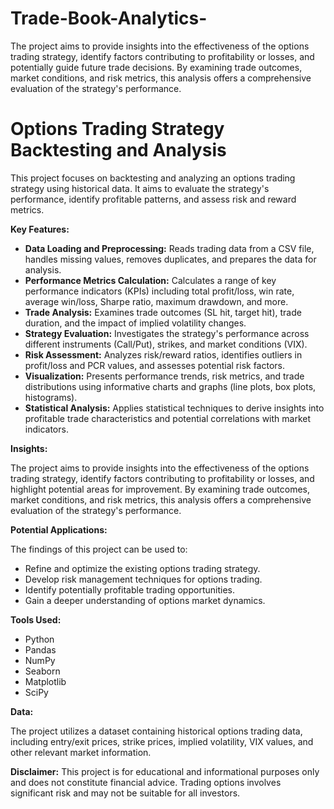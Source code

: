 # Trade-Book-Analytics-
The project aims to provide insights into the effectiveness of the options trading strategy, identify factors contributing to profitability or losses, and potentially guide future trade decisions. By examining trade outcomes, market conditions, and risk metrics, this analysis offers a comprehensive evaluation of the strategy's performance.

# Options Trading Strategy Backtesting and Analysis

This project focuses on backtesting and analyzing an options trading strategy using historical data. It aims to evaluate the strategy's performance, identify profitable patterns, and assess risk and reward metrics.

**Key Features:**

* **Data Loading and Preprocessing:** Reads trading data from a CSV file, handles missing values, removes duplicates, and prepares the data for analysis.
* **Performance Metrics Calculation:** Calculates a range of key performance indicators (KPIs) including total profit/loss, win rate, average win/loss, Sharpe ratio, maximum drawdown, and more.
* **Trade Analysis:** Examines trade outcomes (SL hit, target hit), trade duration, and the impact of implied volatility changes.
* **Strategy Evaluation:** Investigates the strategy's performance across different instruments (Call/Put), strikes, and market conditions (VIX).
* **Risk Assessment:** Analyzes risk/reward ratios, identifies outliers in profit/loss and PCR values, and assesses potential risk factors.
* **Visualization:** Presents performance trends, risk metrics, and trade distributions using informative charts and graphs (line plots, box plots, histograms).
* **Statistical Analysis:** Applies statistical techniques to derive insights into profitable trade characteristics and potential correlations with market indicators.

**Insights:**

The project aims to provide insights into the effectiveness of the options trading strategy, identify factors contributing to profitability or losses, and highlight potential areas for improvement. By examining trade outcomes, market conditions, and risk metrics, this analysis offers a comprehensive evaluation of the strategy's performance.

**Potential Applications:**

The findings of this project can be used to:

* Refine and optimize the existing options trading strategy.
* Develop risk management techniques for options trading.
* Identify potentially profitable trading opportunities.
* Gain a deeper understanding of options market dynamics.

**Tools Used:**

* Python
* Pandas
* NumPy
* Seaborn
* Matplotlib
* SciPy

**Data:**

The project utilizes a dataset containing historical options trading data, including entry/exit prices, strike prices, implied volatility, VIX values, and other relevant market information.

**Disclaimer:** This project is for educational and informational purposes only and does not constitute financial advice. Trading options involves significant risk and may not be suitable for all investors.
